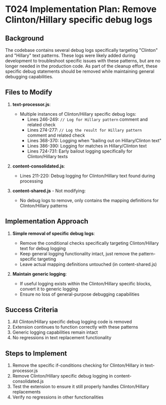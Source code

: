 # T024 Implementation Plan: Remove Clinton/Hillary specific debug logs

## Background
The codebase contains several debug logs specifically targeting "Clinton" and "Hillary" text patterns. These logs were likely added during development to troubleshoot specific issues with these patterns, but are no longer needed in the production code. As part of the cleanup effort, these specific debug statements should be removed while maintaining general debugging capabilities.

## Files to Modify

1. **text-processor.js**:
   - Multiple instances of Clinton/Hillary specific debug logs:
     - Lines 246-249: `// Log for Hillary pattern` comment and related check
     - Lines 274-277: `// Log the result for Hillary pattern` comment and related check
     - Lines 368-370: Logging when "bailing out on Hillary/Clinton text"
     - Lines 386-390: Logging for matches in Hillary/Clinton text
     - Lines 724-731: Early bailout logging specifically for Clinton/Hillary texts

2. **content-consolidated.js**:
   - Lines 211-220: Debug logging for Clinton/Hillary text found during processing

3. **content-shared.js** - Not modifying:
   - No debug logs to remove, only contains the mapping definitions for Clinton/Hillary patterns

## Implementation Approach

1. **Simple removal of specific debug logs**:
   - Remove the conditional checks specifically targeting Clinton/Hillary text for debug logging
   - Keep general logging functionality intact, just remove the pattern-specific targeting
   - Leave actual mapping definitions untouched (in content-shared.js)

2. **Maintain generic logging**:
   - If useful logging exists within the Clinton/Hillary specific blocks, convert it to generic logging
   - Ensure no loss of general-purpose debugging capabilities

## Success Criteria
1. All Clinton/Hillary specific debug logging code is removed
2. Extension continues to function correctly with these patterns
3. Generic logging capabilities remain intact
4. No regressions in text replacement functionality

## Steps to Implement
1. Remove the specific if-conditions checking for Clinton/Hillary in text-processor.js
2. Remove Clinton/Hillary specific debug logging in content-consolidated.js
3. Test the extension to ensure it still properly handles Clinton/Hillary replacements
4. Verify no regressions in other functionalities